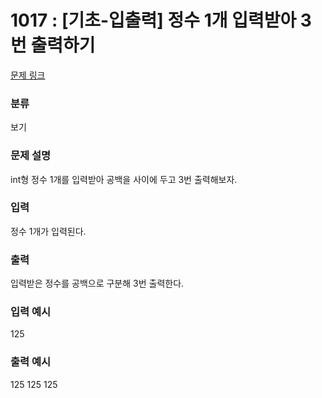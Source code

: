 # 1017 : [기초-입출력] 정수 1개 입력받아 3번 출력하기

[문제 링크](https://www.codeup.kr/problem.php?id=1017)

### 분류

보기

### 문제 설명

<p>int형 정수 1개를 입력받아 공백을 사이에 두고 3번 출력해보자.</p>

### 입력

<p>정수 1개가 입력된다.</p>

### 출력

<p>입력받은 정수를 공백으로 구분해 3번 출력한다.</p>

### 입력 예시

<p>125</p>

### 출력 예시

<p>125 125 125</p>
